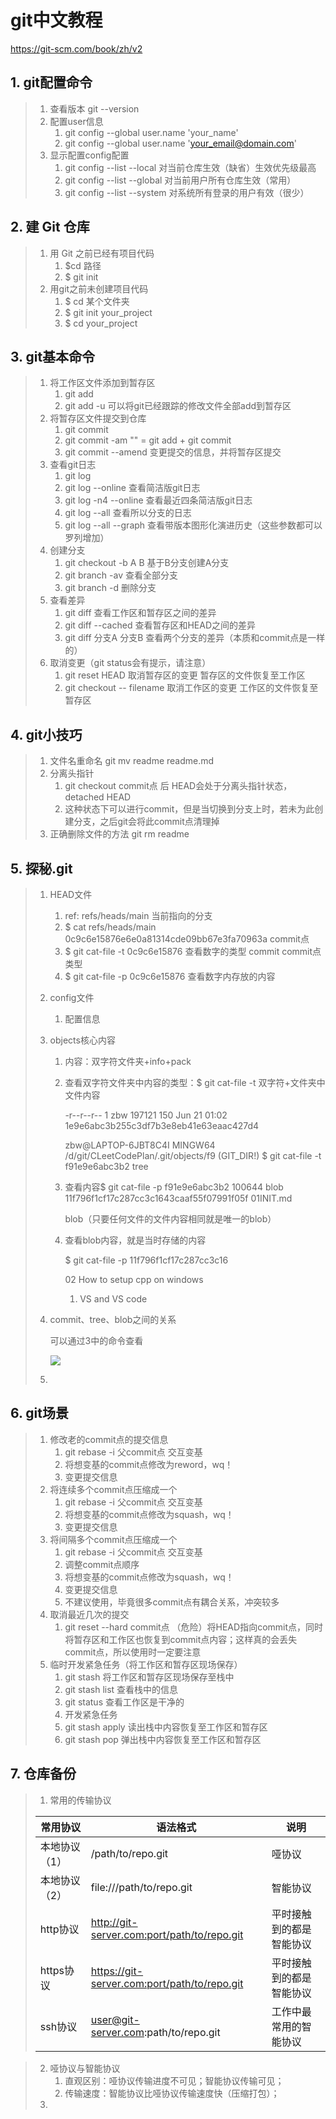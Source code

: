 # git中文教程

https://git-scm.com/book/zh/v2

## 1. git配置命令

> 1. 查看版本 git --version 
> 2. 配置user信息 
>    1. git config --global user.name 'your_name'
>    2. git config --global user.name 'your_email@domain.com'
> 3. 显示配置config配置
>    1. git config --list --local 对当前仓库生效（缺省）生效优先级最高
>    2. git config --list --global 对当前用户所有仓库生效（常用）
>    3. git config --list --system 对系统所有登录的用户有效（很少）

##  2. 建 Git 仓库

> 1. ⽤ Git 之前已经有项⽬代码
>    1. $cd 路径
>    2. $ git init
> 2. 用git之前未创建项目代码
>    1. $ cd  某个文件夹
>    2. $ git init your_project 
>    3. $ cd your_project

## 3. git基本命令

> 1. 将工作区文件添加到暂存区
>    1. git add
>    2. git add -u 可以将git已经跟踪的修改文件全部add到暂存区
> 2. 将暂存区文件提交到仓库
>    1. git commit
>    2. git commit -am ""  = git add + git commit
>    3. git commit --amend 变更提交的信息，并将暂存区提交
> 3. 查看git日志
>    1. git log
>    2. git log --online 查看简洁版git日志
>    3. git log -n4 --online 查看最近四条简洁版git日志
>    4. git log --all 查看所以分支的日志
>    5. git log --all --graph 查看带版本图形化演进历史（这些参数都可以罗列增加）
> 4. 创建分支
>    1. git checkout -b A B 基于B分支创建A分支 
>    2. git branch -av 查看全部分支
>    3. git branch -d 删除分支
> 5. 查看差异
>    1. git diff 查看工作区和暂存区之间的差异
>    2. git diff --cached 查看暂存区和HEAD之间的差异
>    3. git diff 分支A 分支B  查看两个分支的差异（本质和commit点是一样的）
> 6. 取消变更（git status会有提示，请注意）
>    1. git reset HEAD 取消暂存区的变更 暂存区的文件恢复至工作区
>    2. git checkout -- filename 取消工作区的变更 工作区的文件恢复至暂存区

## 4. git小技巧

> 1. 文件名重命名 git mv readme readme.md
> 2. 分离头指针
>    1. git checkout  commit点 后 HEAD会处于分离头指针状态，detached HEAD
>    2. 这种状态下可以进行commit，但是当切换到分支上时，若未为此创建分支，之后git会将此commit点清理掉
> 3. 正确删除文件的方法 git rm readme



## 5. 探秘.git

> 1. HEAD文件
>
>    1. ref: refs/heads/main 当前指向的分支
>    2. $ cat refs/heads/main
>       0c9c6e15876e6e0a81314cde09bb67e3fa70963a commit点
>    3. $ git cat-file -t 0c9c6e15876 查看数字的类型
>       commit   commit点类型
>    4. $ git cat-file -p 0c9c6e15876 查看数字内存放的内容
>
> 2. config文件
>
>    1. 配置信息
>
> 3. objects核心内容
>
>    1. 内容：双字符文件夹+info+pack
>
>    2. 查看双字符文件夹中内容的类型：$ git cat-file -t 双字符+文件夹中文件内容
>
>       -r--r--r-- 1 zbw 197121 150 Jun 21 01:02 1e9e6abc3b255c3df7b3e8eb41e63eaac427d4
>
>       zbw@LAPTOP-6JBT8C4I MINGW64 /d/git/CLeetCodePlan/.git/objects/f9 (GIT_DIR!)
>       $ git cat-file -t f91e9e6abc3b2
>       tree
>
>    3. 查看内容$ git cat-file -p f91e9e6abc3b2
>       100644 blob 11f796f1cf17c287cc3c1643caaf55f07991f05f    01INIT.md
>
>       blob（只要任何文件的文件内容相同就是唯一的blob）
>
>    4. 查看blob内容，就是当时存储的内容
>
>       $ git cat-file -p  11f796f1cf17c287cc3c16
>
>       02 How to setup cpp on windows
>
>       1. VS and VS code
>
> 4. commit、tree、blob之间的关系
>
>    可以通过3中的命令查看
>
>    ![](D:\git\CLeetCodePlan\knowledge\git\git1.PNG)
>
> 5. 

## 6. git场景

> 1. 修改老的commit点的提交信息
>    1. git rebase -i 父commit点  交互变基
>    2. 将想变基的commit点修改为reword，wq！
>    3. 变更提交信息
> 2. 将连续多个commit点压缩成一个
>    1. git rebase -i 父commit点  交互变基
>    2. 将想变基的commit点修改为squash，wq！
>    3. 变更提交信息
> 3. 将间隔多个commit点压缩成一个
>    1. git rebase -i 父commit点  交互变基
>    2. 调整commit点顺序
>    3. 将想变基的commit点修改为squash，wq！
>    4. 变更提交信息
>    5. 不建议使用，毕竟很多commit点有耦合关系，冲突较多
> 4. 取消最近几次的提交
>    1. git reset --hard commit点   （危险）将HEAD指向commit点，同时将暂存区和工作区也恢复到commit点内容；这样真的会丢失commit点，所以使用时一定要注意
> 5. 临时开发紧急任务（将工作区和暂存区现场保存）
>    1. git stash 将工作区和暂存区现场保存至栈中
>    2. git stash list 查看栈中的信息
>    3. git status 查看工作区是干净的
>    4. 开发紧急任务
>    5. git stash apply 读出栈中内容恢复至工作区和暂存区
>    6. git stash pop 弹出栈中内容恢复至工作区和暂存区

## 7. 仓库备份

> 1. 常用的传输协议
>
> | 常用协议      | 语法格式                                     | 说明                     |
> | ------------- | -------------------------------------------- | ------------------------ |
> | 本地协议（1） | /path/to/repo.git                            | 哑协议                   |
> | 本地协议（2） | file:///path/to/repo.git                     | 智能协议                 |
> | http协议      | http://git-server.com:port/path/to/repo.git  | 平时接触到的都是智能协议 |
> | https协议     | https://git-server.com:port/path/to/repo.git | 平时接触到的都是智能协议 |
> | ssh协议       | user@git-server.com:path/to/repo.git         | ⼯作中最常⽤的智能协议   |

> 2. 哑协议与智能协议
>    1. 直观区别：哑协议传输进度不可见；智能协议传输可见；
>    2. 传输速度：智能协议比哑协议传输速度快（压缩打包）；
> 3. 

 

